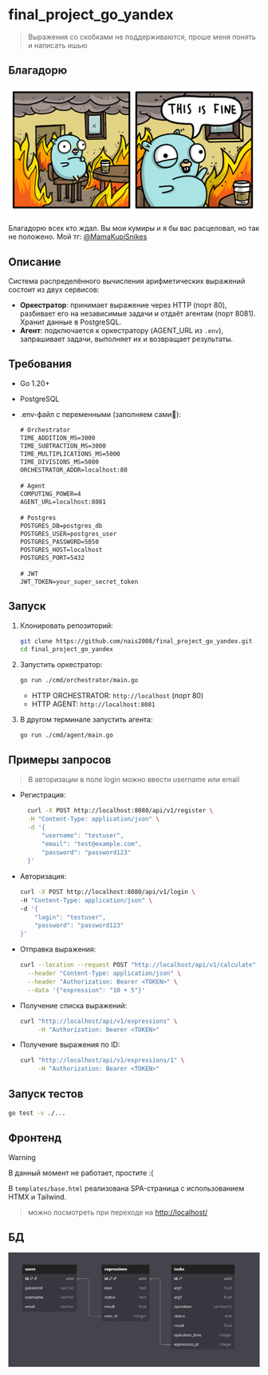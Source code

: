 # final_project_go_yandex

> Выражения со скобками не поддерживаются, проше меня понять и написать ишью

## Благадорю

![ye, its me](dock/me.png)

Благадорю всех кто ждал. Вы мои кумиры и я бы вас расцеловал, но так не положено. Мой тг: [@MamaKupiSnikes](https://t.me//MamaKupiSnikers)

## Описание

Система распределённого вычисления арифметических выражений состоит из двух сервисов:

* **Оркестратор**: принимает выражение через HTTP (порт 80), разбивает его на независимые задачи и отдаёт агентам (порт 8081). Хранит данные в PostgreSQL.
* **Агент**: подключается к оркестратору (AGENT\_URL из `.env`), запрашивает задачи, выполняет их и возвращает результаты.

## Требования

* Go 1.20+
* PostgreSQL
* .env-файл с переменными (заполняем сами🙏):

  ```dotenv
  # Orchestrator
  TIME_ADDITION_MS=3000
  TIME_SUBTRACTION_MS=3000
  TIME_MULTIPLICATIONS_MS=5000
  TIME_DIVISIONS_MS=5000
  ORCHESTRATOR_ADDR=localhost:80

  # Agent
  COMPUTING_POWER=4
  AGENT_URL=localhost:8081

  # Postgres
  POSTGRES_DB=postgres_db
  POSTGRES_USER=postgres_user
  POSTGRES_PASSWORD=5050
  POSTGRES_HOST=localhost
  POSTGRES_PORT=5432

  # JWT
  JWT_TOKEN=your_super_secret_token
  ```

## Запуск

1. Клонировать репозиторий:

   ```bash
   git clone https://github.com/nais2008/final_project_go_yandex.git
   cd final_project_go_yandex

2. Запустить оркестратор:

   ```bash
   go run ./cmd/orchestrator/main.go
   ```

   * HTTP ORCHESTRATOR: `http://localhost` (порт 80)
   * HTTP AGENT: `http://localhost:8081`
3. В другом терминале запустить агента:

   ```bash
   go run ./cmd/agent/main.go
   ```

## Примеры запросов

> В авторизации в поле login можно ввести username или email

* Регистрация:

  ```bash
    curl -X POST http://localhost:8080/api/v1/register \
    -H "Content-Type: application/json" \
    -d '{
        "username": "testuser",
        "email": "test@example.com",
        "password": "password123"
    }'
  ```

* Авторизация:

  ```bash
  curl -X POST http://localhost:8080/api/v1/login \
  -H "Content-Type: application/json" \
  -d '{
      "login": "testuser",
      "password": "password123"
  }'
  ```

* Отправка выражения:

  ```bash
  curl --location --request POST "http://localhost/api/v1/calculate" \
    --header "Content-Type: application/json" \
    --header "Authorization: Bearer <TOKEN>" \
    --data '{"expression": "10 + 5"}'
  ```

* Получение списка выражений:

  ```bash
  curl "http://localhost/api/v1/expressions" \
       -H "Authorization: Bearer <TOKEN>"
  ```

* Получение выражения по ID:

  ```bash
  curl "http://localhost/api/v1/expressions/1" \
       -H "Authorization: Bearer <TOKEN>"
  ```

## Запуск тестов

```bash
go test -v ./...
```

## Фронтенд

> [!WARNING]
> В данный момент не работает, простите :(

В `templates/base.html` реализована SPA-страница с использованием HTMX и Tailwind.

> можно посмотреть при переходе на [http://localhost/](http://localhost)

## БД

![бдшечка 🥰](ER.png)
